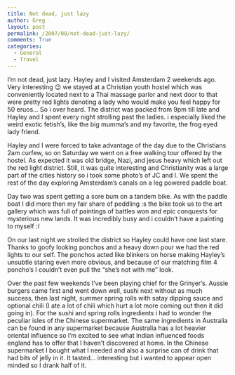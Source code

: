```yaml
---
title: Not dead, just lazy
author: Greg
layout: post
permalink: /2007/08/not-dead-just-lazy/
comments: True
categories:
  - General
  - Travel
---
```

I&#8217;m not dead, just lazy. Hayley and I visited Amsterdam 2 weekends ago. Very interesting 😉 we stayed at a Christian youth hostel which was conveniently located next to a Thai massage parlor and next door to that were pretty red lights denoting a lady who would make you feel happy for 50 eruos&#8230; So i over heard. The district was packed from 9pm till late and Hayley and I spent every night strolling past the ladies. i especially liked the weird exotic fetish&#8217;s, like the big mumma&#8217;s and my favorite, the frog eyed lady friend.

Hayley and I were forced to take advantage of the day due to the Christians 2am curfew, so on Saturday we went on a free walking tour offered by the hostel. As expected it was old bridge, Nazi, and jesus heavy which left out the red light district. Still, it was quite interesting and Christianity was a large part of the cities history so i took some photo&#8217;s of JC and I. We spent the rest of the day exploring Amsterdam&#8217;s canals on a leg powered paddle boat.

Day two was spent getting a sore bum on a tandem bike. As with the paddle boat I did more then my fair share of peddling :s the bike took us to the art gallery which was full of paintings of battles won and epic conquests for mysterious new lands. It was incredibly busy and i couldn&#8217;t have a painting to myself <img src="http://gregology.net/wp-includes/images/smilies/frownie.png" alt=":(" class="wp-smiley" style="height: 1em; max-height: 1em;" />

On our last night we strolled the district so Hayley could have one last stare. Thanks to goofy looking ponchos and a heavy down pour we had the red lights to our self. The ponchos acted like blinkers on horse making Hayley&#8217;s unsubtle staring even more obvious, and because of our matching film 4 poncho&#8217;s I couldn&#8217;t even pull the &#8220;she&#8217;s not with me&#8221; look.

Over the past few weekends I&#8217;ve been playing chief for the Grinyer&#8217;s. Aussie burgers came first and went down well, sushi next without as much success, then last night, summer spring rolls with satay dipping sauce and optional chili (I ate a lot of chili which hurt a lot more coming out then it did going in). For the sushi and spring rolls ingredients i had to wonder the peculiar isles of the Chinese supermarket. The same ingredients in Australia can be found in any supermarket because Australia has a lot heavier oriental influence so I&#8217;m excited to see what Indian influenced foods england has to offer that I haven&#8217;t discovered at home. In the Chinese supermarket I bought what I needed and also a surprise can of drink that had bits of jelly in it. It tasted&#8230; interesting but i wanted to appear open minded so I drank half of it.